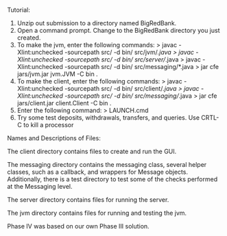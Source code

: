 Tutorial:

1. Unzip out submission to a directory named BigRedBank.
2. Open a command prompt. Change to the BigRedBank directory you just created.
3. To make the jvm, enter the following commands:
        > javac -Xlint:unchecked -sourcepath src/ -d bin/ src/jvm/*.java
        > javac -Xlint:unchecked -sourcepath src/ -d bin/ src/server/*.java
        > javac -Xlint:unchecked -sourcepath src/ -d bin/ src/messaging/*.java
        > jar cfe jars/jvm.jar jvm.JVM -C bin .
4. To make the client, enter the following commands:
        > javac -Xlint:unchecked -sourcepath src/ -d bin/ src/client/*.java
        > javac -Xlint:unchecked -sourcepath src/ -d bin/ src/messaging/*.java
        > jar cfe jars/client.jar client.Client -C bin .
6. Enter the following command:
        > LAUNCH.cmd
7. Try some test deposits, withdrawals, transfers, and queries.
   Use CRTL-C to kill a processor


Names and Descriptions of Files:

The client directory contains files to create and run the GUI. 

The messaging directory contains the messaging class, several helper classes,
such as a callback, and wrappers for Message objects. Additionally, there is a
test directory to test some of the checks performed at the Messaging level.

The server directory contains files for running the server.

The jvm directory contains files for running and testing the jvm.

Phase IV was based on our own Phase III solution.
